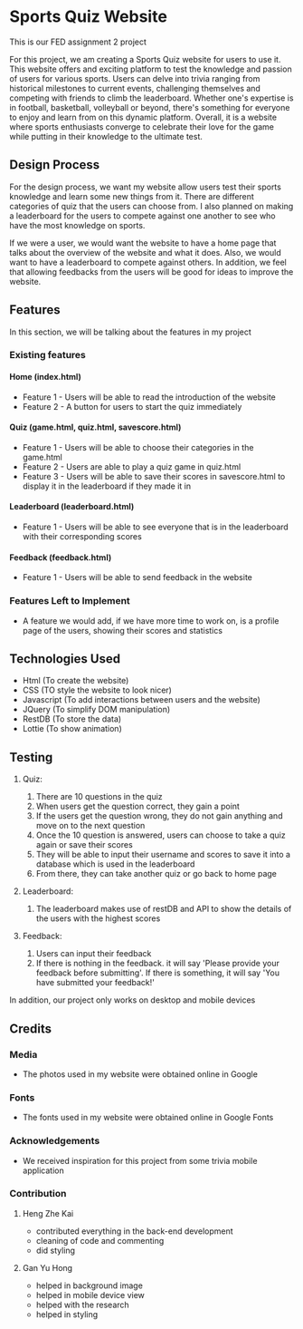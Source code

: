 # Sports Quiz Website

This is our FED assignment 2 project 

For this project, we am creating a Sports Quiz website for users to use it. This website offers and exciting platform to test the knowledge and passion of users for various sports. Users can delve into trivia ranging from historical milestones to current events, challenging themselves and competing with friends to climb the leaderboard. Whether one's expertise is in football, basketball, volleyball or beyond, there's something for everyone to enjoy and learn from on this dynamic platform. Overall, it is a website where sports enthusiasts converge to celebrate their love for the game while putting in their knowledge to the ultimate test. 

## Design Process

For the design process, we want my website allow users test their sports knowledge and learn some new things from it. There are different categories of quiz that the users can choose from. I also planned on making a leaderboard for the users to compete against one another to see who have the most knowledge on sports.

If we were a user, we would want the website to have a home page that talks about the overview of the website and what it does. Also, we would want to have a leaderboard to compete against others. In addition, we feel that allowing feedbacks from the users will be good for ideas to improve the website.

## Features 

In this section, we will be talking about the features in my project

### Existing features

#### Home (index.html)

- Feature 1 - Users will be able to read the introduction of the website
- Feature 2 - A button for users to start the quiz immediately

#### Quiz (game.html, quiz.html, savescore.html)

- Feature 1 - Users will be able to choose their categories in the game.html
- Feature 2 - Users are able to play a quiz game in quiz.html
- Feature 3 - Users will be able to save their scores in savescore.html to display it in the leaderboard if they made it in

#### Leaderboard (leaderboard.html)

- Feature 1 - Users will be able to see everyone that is in the leaderboard with their corresponding scores

#### Feedback (feedback.html)

- Feature 1 - Users will be able to send feedback in the website

### Features Left to Implement

- A feature we would add, if we have more time to work on, is a profile page of the users, showing their scores and statistics

## Technologies Used

- Html (To create the website)
- CSS (TO style the website to look nicer)
- Javascript (To add interactions between users and the website)
- JQuery (To simplify DOM manipulation)
- RestDB (To store the data)
- Lottie (To show animation)

## Testing 

1. Quiz:
    1. There are 10 questions in the quiz
    2. When users get the question correct, they gain a point 
    3. If the users get the question wrong, they do not gain anything and move on to the next question
    4. Once the 10 question is answered, users can choose to take a quiz again or save their scores
    5. They will be able to input their username and scores to save it into a database which is used in the leaderboard
    6. From there, they can take another quiz or go back to home page

2. Leaderboard:
    1. The leaderboard makes use of restDB and API to show the details of the users with the highest scores

3. Feedback:
    1. Users can input their feedback
    2. If there is nothing in the feedback. it will say 'Please provide your feedback before submitting'. If there is something, it will say 'You have submitted your feedback!'

In addition, our project only works on desktop and mobile devices

## Credits

### Media

- The photos used in my website were obtained online in Google

### Fonts

- The fonts used in my website were obtained online in Google Fonts

### Acknowledgements

- We received inspiration for this project from some trivia mobile application

### Contribution

1. Heng Zhe Kai
    - contributed everything in the back-end development 
    - cleaning of code and commenting 
    - did styling

2. Gan Yu Hong
    - helped in background image
    - helped in mobile device view 
    - helped with the research
    - helped in styling 